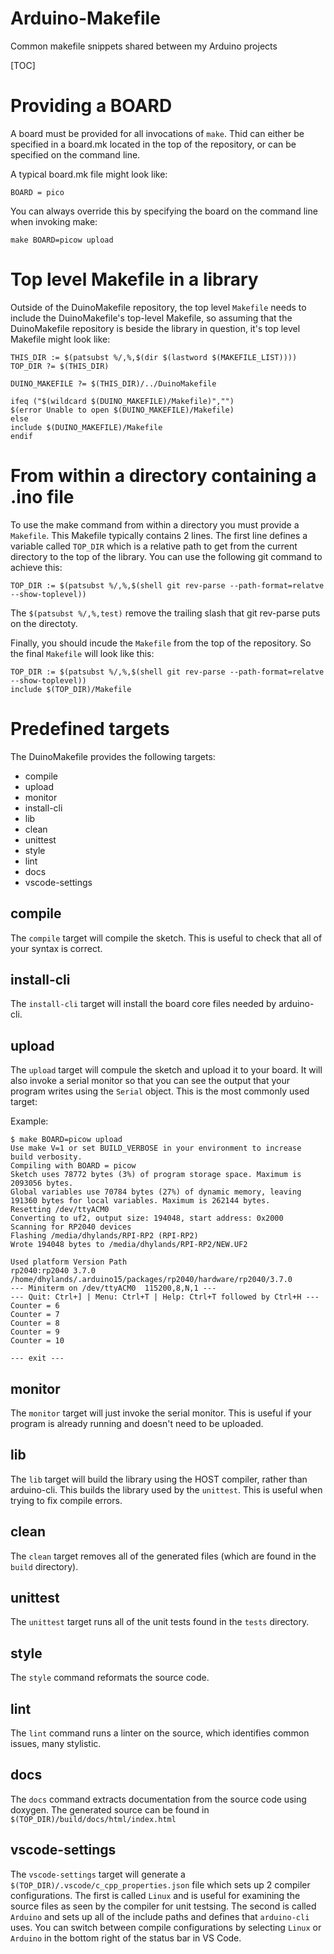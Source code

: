 # Arduino-Makefile
Common makefile snippets shared between my Arduino projects

[TOC]

# Providing a BOARD

A board must be provided for all invocations of `make`. Thid can either
be specified in a board.mk located in the top of the repository, or can
be specified on the command line.

A typical board.mk file might look like:
```
BOARD = pico
```
You can always override this by specifying the board on the command line
when invoking make:
```
make BOARD=picow upload
```

# Top level Makefile in a library

Outside of the DuinoMakefile repository, the top level `Makefile` needs to include the DuinoMakefile's top-level Makefile, so assuming that the DuinoMakefile repository is beside the library in question, it's top level Makefile might look like:
```
THIS_DIR := $(patsubst %/,%,$(dir $(lastword $(MAKEFILE_LIST))))
TOP_DIR ?= $(THIS_DIR)

DUINO_MAKEFILE ?= $(THIS_DIR)/../DuinoMakefile

ifeq ("$(wildcard $(DUINO_MAKEFILE)/Makefile)","")
$(error Unable to open $(DUINO_MAKEFILE)/Makefile)
else
include $(DUINO_MAKEFILE)/Makefile
endif
```

# From within a directory containing a .ino file

To use the make command from within a directory you must provide a `Makefile`. This Makefile typically contains 2 lines. The first line
defines a variable called `TOP_DIR` which is a relative path to get from
the current directory to the top of the library. You can use the following git command to achieve this:
```
TOP_DIR := $(patsubst %/,%,$(shell git rev-parse --path-format=relatve --show-toplevel))
```
The `$(patsubst %/,%,test)` remove the trailing slash that git rev-parse puts on the directoty.

Finally, you should incude the `Makefile` from the top of the repository. So the final `Makefile` will look like this:
```
TOP_DIR := $(patsubst %/,%,$(shell git rev-parse --path-format=relatve --show-toplevel))
include $(TOP_DIR)/Makefile
```

# Predefined targets

The DuinoMakefile provides the following targets:
- compile
- upload
- monitor
- install-cli
- lib
- clean
- unittest
- style
- lint
- docs
- vscode-settings

## compile

The `compile` target will compile the sketch. This is useful to check that all of your syntax is correct.

## install-cli

The `install-cli` target will install the board core files needed by arduino-cli.

## upload

The `upload` target will compule the sketch and upload it to your board. It will also invoke a serial monitor so that you can see the output that
your program writes using the `Serial` object. This is the most commonly used target:

Example:
```
$ make BOARD=picow upload
Use make V=1 or set BUILD_VERBOSE in your environment to increase build verbosity.
Compiling with BOARD = picow
Sketch uses 78772 bytes (3%) of program storage space. Maximum is 2093056 bytes.
Global variables use 70784 bytes (27%) of dynamic memory, leaving 191360 bytes for local variables. Maximum is 262144 bytes.
Resetting /dev/ttyACM0
Converting to uf2, output size: 194048, start address: 0x2000
Scanning for RP2040 devices
Flashing /media/dhylands/RPI-RP2 (RPI-RP2)
Wrote 194048 bytes to /media/dhylands/RPI-RP2/NEW.UF2

Used platform Version Path
rp2040:rp2040 3.7.0   /home/dhylands/.arduino15/packages/rp2040/hardware/rp2040/3.7.0
--- Miniterm on /dev/ttyACM0  115200,8,N,1 ---
--- Quit: Ctrl+] | Menu: Ctrl+T | Help: Ctrl+T followed by Ctrl+H ---
Counter = 6
Counter = 7
Counter = 8
Counter = 9
Counter = 10

--- exit ---
```

## monitor

The `monitor` target will just invoke the serial monitor. This is useful
if your program is already running and doesn't need to be uploaded.

## lib

The `lib` target will build the library using the HOST compiler, rather than arduino-cli. This builds the library used by the `unittest`. This is useful when trying to fix compile errors.

## clean

The `clean` target removes all of the generated files (which are found in the `build` directory).

## unittest

The `unittest` target runs all of the unit tests found in the `tests` directory.

## style

The `style`  command reformats the source code.

## lint

The `lint` command runs a linter on the source, which identifies common issues, many stylistic.

## docs

The `docs` command extracts documentation from the source code using doxygen. The generated source can be found in `$(TOP_DIR)/build/docs/html/index.html`

## vscode-settings

The `vscode-settings` target will generate a `$(TOP_DIR)/.vscode/c_cpp_properties.json` file which sets up 2 compiler configurations. The first is called `Linux` and is useful for examining the source files
as seen by the compiler for unit testsing. The second is called `Arduino` and sets up all of the include paths and defines that `arduino-cli` uses. You can switch between compile configurations by selecting `Linux` or `Arduino` in the bottom right of the status bar in
VS Code.
